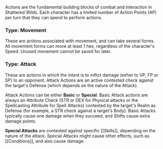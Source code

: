 Actions are the fundamental building blocks of combat and interaction in Shattered Wilds. Each character has a limited number of Action Points (AP) per turn that they can spend to perform actions.

### Type: Movement

These are actions associated with movement, and can take several forms. All movement forms can move at least 1 hex, regardless of the character's Speed. Unused movement cannot be saved for later.

### Type: Attack

These are actions in which the intent is to inflict damage (either to VP, FP or SP) to an opponent. Attack Actions are an active contested check against the target's Defense (which depends on the nature of the Attack).

Attack Actions can be either **Basic** or **Special**. Basic Attack actions are always an Attribute Check (STR or DEX for Physical attacks or the Spellcasting Attribute for Spell Attacks) contested by the target's Realm as Defense (for example, a STR check against a target's Body). Basic Attacks typically cause one damage when they succeed, and Shifts cause extra damage points.

**Special Attacks** are contested against specific [[Skills]], depending on the nature of the attack. Special Attacks might cause other effects, such as [[Conditions]], and also cause damage.